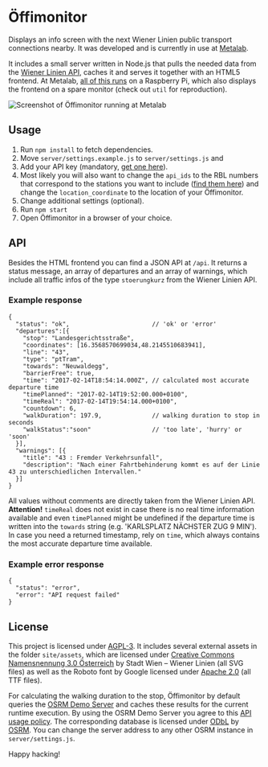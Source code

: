 # Öffimonitor

Displays an info screen with the next Wiener Linien public transport connections nearby. It was developed and is currently in use at [Metalab](https://metalab.at).

It includes a small server written in Node.js that pulls the needed data from the [Wiener Linien API](https://www.data.gv.at/katalog/dataset/add66f20-d033-4eee-b9a0-47019828e698), caches it and serves it together with an HTML5 frontend. At Metalab, [all of this runs](https://metalab.at/wiki/%C3%96ffimonitor) on a Raspberry Pi, which also displays the frontend on a spare monitor (check out ```util``` for reproduction).

![Screenshot of Öffimonitor running at Metalab](https://metalab.at/wiki/images/b/b0/Oeffimonitor_screenshot.png)

## Usage

1.  Run ```npm install``` to fetch dependencies.
2.  Move ```server/settings.example.js``` to ```server/settings.js``` and
  1. Add your API key (mandatory, [get one here](http://www.wienerlinien.at/eportal3/ep/channelView.do?pageTypeId=66528&channelId=-48664)).
  2. Most likely you will also want to change the ```api_ids``` to the RBL numbers that correspond to the stations you want to include ([find them here](https://till.mabe.at/rbl/)) and change the ```location_coordinate``` to the location of your Öffimonitor.
  3. Change additional settings (optional).
3.  Run ```npm start```
4.  Open Öffimonitor in a browser of your choice.

## API

Besides the HTML frontend you can find a JSON API at ```/api```. It returns a status message, an array of departures and an array of warnings, which include all traffic infos of the type ```stoerungkurz``` from the Wiener Linien API.

### Example response

    {
      "status": "ok",                       // 'ok' or 'error'
      "departures":[{
        "stop": "Landesgerichtsstraße",
        "coordinates": [16.3568570699034,48.2145510683941],
        "line": "43",
        "type": "ptTram",
        "towards": "Neuwaldegg",
        "barrierFree": true,
        "time": "2017-02-14T18:54:14.000Z", // calculated most accurate departure time
        "timePlanned": "2017-02-14T19:52:00.000+0100",
        "timeReal": "2017-02-14T19:54:14.000+0100",
        "countdown": 6,
        "walkDuration": 197.9,              // walking duration to stop in seconds
        "walkStatus":"soon"                 // 'too late', 'hurry' or 'soon'
      }],
      "warnings": [{
        "title": "43 : Fremder Verkehrsunfall",
        "description": "Nach einer Fahrtbehinderung kommt es auf der Linie 43 zu unterschiedlichen Intervallen."
      }]
    }

All values without comments are directly taken from the Wiener Linien API. **Attention!** ```timeReal``` does not exist in case there is no real time information available and even ```timePlanned``` might be undefined if the departure time is written into the ```towards``` string (e.g. 'KARLSPLATZ NÄCHSTER ZUG   9 MIN'). In case you need a returned timestamp, rely on ```time```, which always contains the most accurate departure time available.

### Example error response

    {
      "status": "error",
      "error": "API request failed"
    }

## License

This project is licensed under [AGPL-3](COPYING). It includes several external assets in the folder ```site/assets```, which are licensed under [Creative Commons Namensnennung 3.0 Österreich](https://creativecommons.org/licenses/by/3.0/at/deed.de) by Stadt Wien – Wiener Linien (all SVG files) as well as the Roboto font by Google licensed under [Apache 2.0](http://www.apache.org/licenses/LICENSE-2.0) (all TTF files).

For calculating the walking duration to the stop, Öffimonitor by default queries the [OSRM Demo Server](https://github.com/Project-OSRM/osrm-backend/wiki/Demo-server) and caches these results for the current runtime execution. By using the OSRM Demo Server you agree to this [API usage policy](https://github.com/Project-OSRM/osrm-backend/wiki/Api-usage-policy). The corresponding database is licensed under [ODbL](http://opendatacommons.org/licenses/odbl/) by [OSRM](http://project-osrm.org/). You can change the server address to any other OSRM instance in ```server/settings.js```.

Happy hacking!
